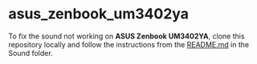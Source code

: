 # asus_zenbook_um3402ya

To fix the sound not working on **ASUS Zenbook UM3402YA**, clone this repository locally and follow the instructions from the [README.md](./Sound/README.md) in the Sound folder.
